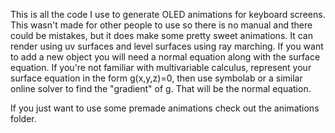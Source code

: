This is all the code I use to generate OLED animations for keyboard screens. This wasn't made for other people to use so there is no manual and there could be mistakes, but it does make some pretty sweet animations. 
It can render using uv surfaces and level surfaces using ray marching. If you want to add a new object you will need a normal equation along with the surface equation. 
If you're not familiar with multivariable calculus, represent your surface equation in the form g(x,y,z)=0, then use symbolab or a similar online solver to find the "gradient" of g. That will be the normal equation.

If you just want to use some premade animations check out the animations folder.
